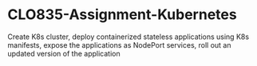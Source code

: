 # CLO835-Assignment-Kubernetes
Create K8s cluster, deploy containerized stateless applications using K8s manifests, expose the applications as NodePort services, roll out an updated version of the application

